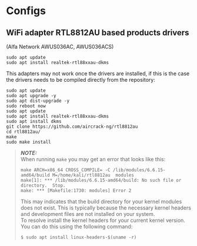 # Configs

## WiFi adapter RTL8812AU based products drivers
(Alfa Network AWUS036AC, AWUS036ACS)

```
sudo apt update
sudo apt install realtek-rtl88xxau-dkms
```

This adapters may not work once the drivers are installed, if this is the case the drivers needs to be compiled directly from the repository:

```
sudo apt update
sudo apt upgrade -y
sudo apt dist-upgrade -y
sudo reboot now
sudo apt update
sudo apt install realtek-rtl88xxau-dkms
sudo apt install dkms
git clone https://github.com/aircrack-ng/rtl8812au
cd rtl8812au/
make
sudo make install
```
> **_NOTE:_**<br>
When running ```make``` you may get an error that looks like this:<br>
> ```
> make ARCH=x86_64 CROSS_COMPILE= -C /lib/modules/6.6.15-amd64/build M=/home/kali/rtl8812au  modules
> make[1]: *** /lib/modules/6.6.15-amd64/build: No such file or directory.  Stop.
> make: *** [Makefile:1730: modules] Error 2
> ```
> This may indicates that the build directory for your kernel modules does not exist. This is typically because the necessary kernel headers and development files are not installed on your system.<br>
> To resolve install the kernel headers for your current kernel version. You can do this using the following command:
> ```
> $ sudo apt install linux-headers-$(uname -r)
> ```